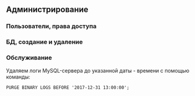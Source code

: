 ## Администрирование

### Пользователи, права доступа

### БД, создание и удаление

### Обслуживание
Удаляем логи MySQL-сервера до указанной даты - времени с помощью команды:
~~~
PURGE BINARY LOGS BEFORE '2017-12-31 13:00:00';
~~~
